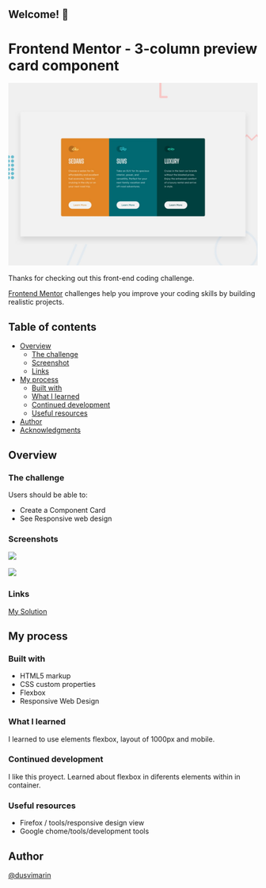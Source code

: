 ## Welcome! 👋

# Frontend Mentor - 3-column preview card component

![Design preview for the 3-column preview card component coding challenge](./design/desktop-preview.jpg)

Thanks for checking out this front-end coding challenge.

[Frontend Mentor](https://www.frontendmentor.io) challenges help you improve your coding skills by building realistic projects.

## Table of contents

- [Overview](#overview)
  - [The challenge](#the-challenge)
  - [Screenshot](#screenshot)
  - [Links](#links)
- [My process](#my-process)
  - [Built with](#built-with)
  - [What I learned](#what-i-learned)
  - [Continued development](#continued-development)
  - [Useful resources](#useful-resources)
- [Author](#author)
- [Acknowledgments](#acknowledgments)

## Overview

### The challenge

Users should be able to:

- Create a Component Card 
- See Responsive web design

### Screenshots

![](https://github.com/dusvimarin/FEM-column-preview-card-component-main/blob/main/screenshots/desktop.png)

![](https://github.com/dusvimarin/FEM-column-preview-card-component-main/blob/main/screenshots/mobile.jpg)


### Links

[My Solution](https://dusvimarin.github.io/FEM-column-preview-card-component-main/)


## My process

### Built with

- HTML5 markup
- CSS custom properties
- Flexbox
- Responsive Web Design

### What I learned

I learned to use elements flexbox, layout of 1000px and mobile.

### Continued development

 I like this proyect. Learned about flexbox in diferents elements within in container.

### Useful resources

- Firefox / tools/responsive design view
- Google chome/tools/development tools

## Author
[@dusvimarin](https://github.com/dusvimarin)
